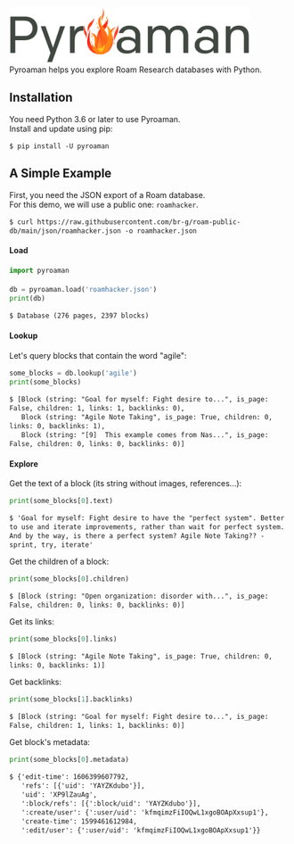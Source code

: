 <img src="artwork/logo.png" height=100px style="margin-bottom: -14px;">

Pyroaman helps you explore Roam Research databases with Python.


## Installation

You need Python 3.6 or later to use Pyroaman.    
Install and update using pip:

    $ pip install -U pyroaman


## A Simple Example

First, you need the JSON export of a Roam database.    
For this demo, we will use a public one: `roamhacker`.

    $ curl https://raw.githubusercontent.com/br-g/roam-public-db/main/json/roamhacker.json -o roamhacker.json


#### Load

```python
import pyroaman

db = pyroaman.load('roamhacker.json')
print(db)
```

    $ Database (276 pages, 2397 blocks)
    

#### Lookup

Let's query blocks that contain the word "agile":

```python
some_blocks = db.lookup('agile')
print(some_blocks)
```

    $ [Block (string: "Goal for myself: Fight desire to...", is_page: False, children: 1, links: 1, backlinks: 0),
       Block (string: "Agile Note Taking", is_page: True, children: 0, links: 0, backlinks: 1),
       Block (string: "[9]  This example comes from Nas...", is_page: False, children: 0, links: 0, backlinks: 0)]


#### Explore

 Get the text of a block (its string without images, references...):
```python
print(some_blocks[0].text)
```

    $ 'Goal for myself: Fight desire to have the "perfect system". Better to use and iterate improvements, rather than wait for perfect system. And by the way, is there a perfect system? Agile Note Taking?? - sprint, try, iterate'

Get the children of a block:
```python
print(some_blocks[0].children)
```

    $ [Block (string: "Open organization: disorder with...", is_page: False, children: 0, links: 0, backlinks: 0)]

Get its links:
```python
print(some_blocks[0].links)
```

    $ [Block (string: "Agile Note Taking", is_page: True, children: 0, links: 0, backlinks: 1)]

Get backlinks:
```python
print(some_blocks[1].backlinks)
```

    $ [Block (string: "Goal for myself: Fight desire to...", is_page: False, children: 1, links: 1, backlinks: 0)]

Get block's metadata:
```python
print(some_blocks[0].metadata)
```

    $ {'edit-time': 1606399607792,
       'refs': [{'uid': 'YAYZKdubo'}],
       'uid': 'XP9lZauAg',
       ':block/refs': [{':block/uid': 'YAYZKdubo'}],
       ':create/user': {':user/uid': 'kfmqimzFiIOQwL1xgoBOApXxsup1'},
       'create-time': 1599461612984,
       ':edit/user': {':user/uid': 'kfmqimzFiIOQwL1xgoBOApXxsup1'}}
